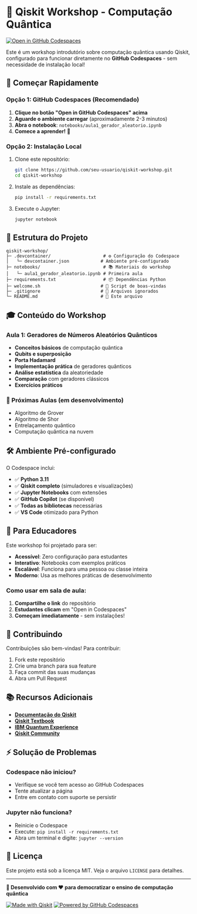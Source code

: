 # 🌟 Qiskit Workshop - Computação Quântica

[![Open in GitHub Codespaces](https://github.com/codespaces/badge.svg)](https://codespaces.new/seu-usuario/qiskit-workshop)

Este é um workshop introdutório sobre computação quântica usando Qiskit, configurado para funcionar diretamente no **GitHub Codespaces** - sem necessidade de instalação local!

## 🚀 Começar Rapidamente

### Opção 1: GitHub Codespaces (Recomendado)
1. **Clique no botão "Open in GitHub Codespaces" acima**
2. **Aguarde o ambiente carregar** (aproximadamente 2-3 minutos)
3. **Abra o notebook**: `notebooks/aula1_gerador_aleatorio.ipynb`
4. **Comece a aprender!** 🎉

### Opção 2: Instalação Local
1. Clone este repositório:
   ```bash
   git clone https://github.com/seu-usuario/qiskit-workshop.git
   cd qiskit-workshop
   ```
2. Instale as dependências:
   ```bash
   pip install -r requirements.txt
   ```
3. Execute o Jupyter:
   ```bash
   jupyter notebook
   ```

## 📁 Estrutura do Projeto

```
qiskit-workshop/
├─ .devcontainer/                    # ⚙️ Configuração do Codespace
│   └─ devcontainer.json            # Ambiente pré-configurado
├─ notebooks/                        # 📚 Materiais do workshop
│   └─ aula1_gerador_aleatorio.ipynb # Primeira aula
├─ requirements.txt                  # 📦 Dependências Python
├─ welcome.sh                       # 👋 Script de boas-vindas
├─ .gitignore                       # 🚫 Arquivos ignorados
└─ README.md                        # 📖 Este arquivo
```

## 🎓 Conteúdo do Workshop

### Aula 1: Geradores de Números Aleatórios Quânticos
- **Conceitos básicos** de computação quântica
- **Qubits e superposição**
- **Porta Hadamard**
- **Implementação prática** de geradores quânticos
- **Análise estatística** da aleatoriedade
- **Comparação** com geradores clássicos
- **Exercícios práticos**

### 🔮 Próximas Aulas (em desenvolvimento)
- Algoritmo de Grover
- Algoritmo de Shor
- Entrelaçamento quântico
- Computação quântica na nuvem

## 🛠 Ambiente Pré-configurado

O Codespace inclui:
- ✅ **Python 3.11**
- ✅ **Qiskit completo** (simuladores e visualizações)
- ✅ **Jupyter Notebooks** com extensões
- ✅ **GitHub Copilot** (se disponível)
- ✅ **Todas as bibliotecas** necessárias
- ✅ **VS Code** otimizado para Python

## 🎯 Para Educadores

Este workshop foi projetado para ser:
- **Acessível**: Zero configuração para estudantes
- **Interativo**: Notebooks com exemplos práticos
- **Escalável**: Funciona para uma pessoa ou classe inteira
- **Moderno**: Usa as melhores práticas de desenvolvimento

### Como usar em sala de aula:
1. **Compartilhe o link** do repositório
2. **Estudantes clicam** em "Open in Codespaces"
3. **Começam imediatamente** - sem instalações!

## 🤝 Contribuindo

Contribuições são bem-vindas! Para contribuir:
1. Fork este repositório
2. Crie uma branch para sua feature
3. Faça commit das suas mudanças
4. Abra um Pull Request

## 📚 Recursos Adicionais

- **[Documentação do Qiskit](https://qiskit.org/documentation/)**
- **[Qiskit Textbook](https://qiskit.org/textbook/)**
- **[IBM Quantum Experience](https://quantum-computing.ibm.com/)**
- **[Qiskit Community](https://qiskit.org/advocates/)**

## ⚡ Solução de Problemas

### Codespace não iniciou?
- Verifique se você tem acesso ao GitHub Codespaces
- Tente atualizar a página
- Entre em contato com suporte se persistir

### Jupyter não funciona?
- Reinicie o Codespace
- Execute: `pip install -r requirements.txt`
- Abra um terminal e digite: `jupyter --version`

## 📄 Licença

Este projeto está sob a licença MIT. Veja o arquivo `LICENSE` para detalhes.

---

**🌟 Desenvolvido com ❤️ para democratizar o ensino de computação quântica**

[![Made with Qiskit](https://img.shields.io/badge/Made%20with-Qiskit-6929C4.svg)](https://qiskit.org/)
[![Powered by GitHub Codespaces](https://img.shields.io/badge/Powered%20by-GitHub%20Codespaces-181717.svg)](https://github.com/features/codespaces)